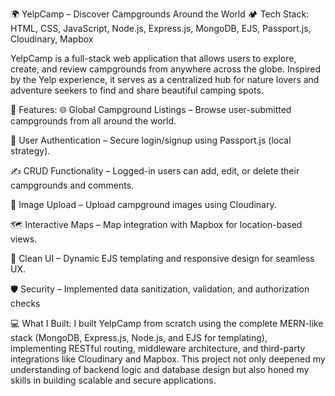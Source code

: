 🌍 YelpCamp – Discover Campgrounds Around the World 🏕️
Tech Stack: HTML, CSS, JavaScript, Node.js, Express.js, MongoDB, EJS, Passport.js, Cloudinary, Mapbox

YelpCamp is a full-stack web application that allows users to explore, create, and review campgrounds from anywhere across the globe. 
Inspired by the Yelp experience, it serves as a centralized hub for nature lovers and adventure seekers to find and share beautiful camping spots.

🚀 Features:
🌐 Global Campground Listings – Browse user-submitted campgrounds from all around the world.

🧾 User Authentication – Secure login/signup using Passport.js (local strategy).

✍️ CRUD Functionality – Logged-in users can add, edit, or delete their campgrounds and comments.

📸 Image Upload – Upload campground images using Cloudinary.

🗺️ Interactive Maps – Map integration with Mapbox for location-based views.

🧹 Clean UI – Dynamic EJS templating and responsive design for seamless UX.

🛡️ Security – Implemented data sanitization, validation, and authorization checks

💻 What I Built:
I built YelpCamp from scratch using the complete MERN-like stack (MongoDB, Express.js, Node.js, and EJS for templating), implementing RESTful routing, middleware architecture, and third-party integrations like Cloudinary and Mapbox.
This project not only deepened my understanding of backend logic and database design but also honed my skills in building scalable and secure applications.

